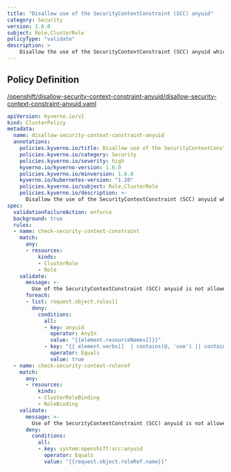 ```yaml
---
title: "Disallow use of the SecurityContextConstraint (SCC) anyuid"
category: Security
version: 1.6.0
subject: Role,ClusterRole
policyType: "validate"
description: >
    Disallow the use of the SecurityContextConstraint (SCC) anyuid which allows a pod to run with the UID as declared in the image instead of a random UID
---
```


## Policy Definition
<a href="https://github.com/kyverno/policies/raw/release-1.6//openshift/disallow-security-context-constraint-anyuid/disallow-security-context-constraint-anyuid.yaml" target="-blank">/openshift/disallow-security-context-constraint-anyuid/disallow-security-context-constraint-anyuid.yaml</a>

```yaml
apiVersion: kyverno.io/v1
kind: ClusterPolicy
metadata:
  name: disallow-security-context-constraint-anyuid
  annotations:
    policies.kyverno.io/title: Disallow use of the SecurityContextConstraint (SCC) anyuid
    policies.kyverno.io/category: Security
    policies.kyverno.io/severity: high
    kyverno.io/kyverno-version: 1.6.0
    policies.kyverno.io/minversion: 1.6.0
    kyverno.io/kubernetes-version: "1.20"
    policies.kyverno.io/subject: Role,ClusterRole
    policies.kyverno.io/description: >-
      Disallow the use of the SecurityContextConstraint (SCC) anyuid which allows a pod to run with the UID as declared in the image instead of a random UID
spec:
  validationFailureAction: enforce
  background: true
  rules:
  - name: check-security-context-constraint
    match:
      any:
      - resources:
          kinds:
          - ClusterRole
          - Role
    validate:
      message: >-
        Use of the SecurityContextConstraint (SCC) anyuid is not allowed
      foreach:
      - list: request.object.rules[]
        deny:
          conditions:
            all:
            - key: anyuid
              operator: AnyIn
              value: "{{element.resourceNames[]}}"
            - key: "{{ element.verbs[]  | contains(@, 'use') || contains(@, '*') }}"
              operator: Equals
              value: true
  - name: check-security-context-roleref
    match:
      any:
      - resources:
          kinds:
          - ClusterRoleBinding
          - RoleBinding
    validate:
      message: >-
        Use of the SecurityContextConstraint (SCC) anyuid is not allowed
      deny:
        conditions:
          all:
          - key: system:openshift:scc:anyuid
            operator: Equals
            value: "{{request.object.roleRef.name}}"

```
